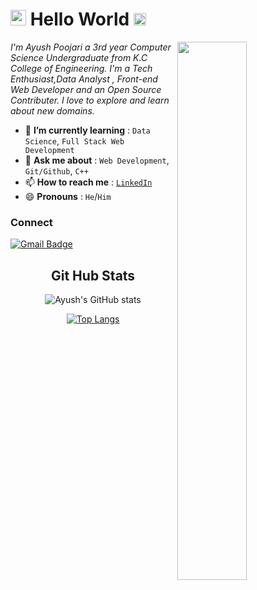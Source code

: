 <!--<img src="https://imgur.com/3kB6Cfg.jpg">-->
<h1><img src="https://imgur.com/CTPzCrS.gif" height=25px width=25px> Hello World <img src="https://imgur.com/TFzFv3D.gif" height=20px width=20px></h1>
<img src="https://imgur.com/Z9n1y5S.gif" height=47% width=47% align="right">

<p><i> I'm Ayush Poojari a 3rd year Computer Science Undergraduate from K.C College of Engineering. I'm a Tech Enthusiast,Data Analyst , Front-end Web Developer and an Open Source Contributer. I love to explore and learn about new domains.</i></p>
<ul>
<li> 🌱 <b>I’m currently learning</b> : <code>Data Science</code>, <code>Full Stack Web Development</code></li>
<li> 💬 <b>Ask me about</b> : <code>Web Development</code>, <code>Git/Github</code>, <code>C++</code></li>
<li> 📫 <b>How to reach me</b> : <code><a href="https://www.linkedin.com/in/ayush-poojari-84610221a/">LinkedIn</a></code></li>
<li> 😄 <b>Pronouns</b> : <code>He</code>/<code>Him</code></li>
</ul>


<h3>Connect</h3>

[![Gmail Badge](https://img.shields.io/badge/-ayushp.b11@gmail.com-c14438?style=flat-square&logo=Gmail&logoColor=white&link=mailto:aayushimittal088@gmail.com)](mailto:ayushp.b11@gmail.com)

<center>
<h2 align="center">Git Hub Stats</h2>
  
![Ayush's GitHub stats](https://github-readme-stats.vercel.app/api?username=AyushPoojari&show_icons=true&theme=radical)

[![Top Langs](https://github-readme-stats.vercel.app/api/top-langs/?username=AyushPoojari&layout=compact)](https://github.com/anuraghazra/github-readme-stats)


